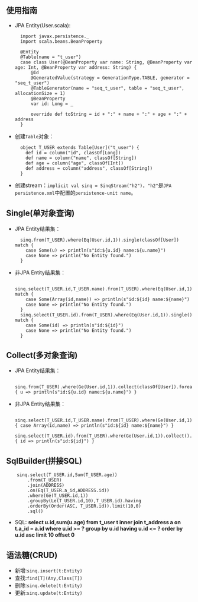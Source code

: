 ## 使用指南
+ JPA Entity(User.scala):

        import javax.persistence._
        import scala.beans.BeanProperty

        @Entity
        @Table(name = "t_user")
        case class User(@BeanProperty var name: String, @BeanProperty var age: Int, @BeanProperty var address: String) {
            @Id
            @GeneratedValue(strategy = GenerationType.TABLE, generator = "seq_t_user")
            @TableGenerator(name = "seq_t_user", table = "seq_t_user", allocationSize = 1)
            @BeanProperty
            var id: Long = _

            override def toString = id + ":" + name + ":" + age + ":" + address
        }

+ 创建`Table`对象：

        object T_USER extends Table[User]("t_user") {
          def id = column("id", classOf[Long])
          def name = column("name", classOf[String])
          def age = column("age", classOf[Int])
          def address = column("address", classOf[String])
        }

+ 创建stream：`implicit val sinq = SinqStream("h2")`，`"h2"`是`JPA persistence.xml`中配置的`persistence-unit name`。

## Single(单对象查询)
+ JPA Entity结果集：

        sinq.from(T_USER).where(Eq(User.id,1)).single(classOf[User]) match {
          case Some(u) => println(s"id:${u.id} name:${u.name}")
          case None => println("No Entity found.")
        }

+ 非JPA Entity结果集：

        sinq.select(T_USER.id,T_USER.name).from(T_USER).where(Eq(User.id,1)).single() match {
          case Some(Array(id,name)) => println(s"id:${id} name:${name}")
          case None => println("No Entity found.")
        }
        sinq.select(T_USER.id).from(T_USER).where(Eq(User.id,1)).single() match {
          case Some(id) => println(s"id:${id}")
          case None => println("No Entity found.")
        }

## Collect(多对象查询)
+ JPA Entity结果集：

        sinq.from(T_USER).where(Ge(User.id,1)).collect(classOf[User]).foreach { u => println(s"id:${u.id} name:${u.name}") }

+ 非JPA Entity结果集：

        sinq.select(T_USER.id,T_USER.name).from(T_USER).where(Ge(User.id,1)).collect().foreach { case Array(id,name) => println(s"id:${id} name:${name}") }
        sinq.select(T_USER.id).from(T_USER).where(Ge(User.id,1)).collect().foreach { id => println(s"id:${id}") }

## SqlBuilder(拼接SQL)

        sinq.select(T_USER.id,Sum(T_USER.age))
            .from(T_USER)
            .join(ADDRESS)
            .on(Eq(T_USER.a_id,ADDRESS.id))
            .where(Ge(T_USER.id,1))
            .groupBy(Le(T_USER.id,10),T_USER.id).having
            .orderBy(Order(ASC, T_USER.id)).limit(10,0)
            .sql()

+ SQL: __select u.id,sum(u.age) from t_user t inner join t_address a on t.a_id = a.id where u.id >= ? group by u.id having u.id <= ? order by u.id asc limit 10 offset 0__

## 语法糖(CRUD)
+ 新增:`sinq.insert(t:Entity)`
+ 查找:`find[T](Any,Class[T])`
+ 删除:`sinq.delete(t:Entity)`
+ 更新:`sinq.update(t:Entity)`

